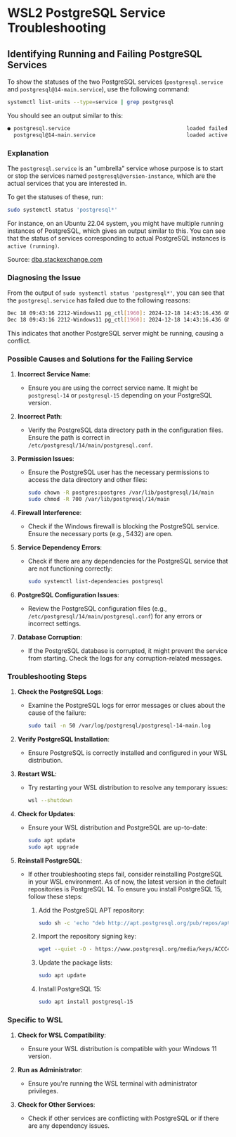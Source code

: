 # WSL2 PostgreSQL Service Troubleshooting

## Identifying Running and Failing PostgreSQL Services

To show the statuses of the two PostgreSQL services (`postgresql.service` and `postgresql@14-main.service`), use the following command:

```sh
systemctl list-units --type=service | grep postgresql
```

You should see an output similar to this:

```sh
● postgresql.service                                     loaded failed       failed             PostgreSQL RDBMS
  postgresql@14-main.service                             loaded active       running            PostgreSQL Cluster 14-main
```

### Explanation

The `postgresql.service` is an "umbrella" service whose purpose is to start or stop the services named `postgresql@version-instance`, which are the actual services that you are interested in.

To get the statuses of these, run:

```sh
sudo systemctl status 'postgresql*'
```

For instance, on an Ubuntu 22.04 system, you might have multiple running instances of PostgreSQL, which gives an output similar to this. You can see that the status of services corresponding to actual PostgreSQL instances is `active (running)`.

Source: [dba.stackexchange.com](https://dba.stackexchange.com/questions/320575/what-does-postgresql-status-active-exited-mean)

### Diagnosing the Issue

From the output of `sudo systemctl status 'postgresql*'`, you can see that the `postgresql.service` has failed due to the following reasons:

```sh
Dec 18 09:43:16 2212-Windows11 pg_ctl[1960]: 2024-12-18 14:43:16.436 GMT [1960] FATAL:  lock file "postmaster.pid" already exists
Dec 18 09:43:16 2212-Windows11 pg_ctl[1960]: 2024-12-18 14:43:16.436 GMT [1960] HINT:  Is another postmaster (PID 791) running in data directory "/var/lib/postgresql/14/main"?
```

This indicates that another PostgreSQL server might be running, causing a conflict.

### Possible Causes and Solutions for the Failing Service

1. **Incorrect Service Name**:
   - Ensure you are using the correct service name. It might be `postgresql-14` or `postgresql-15` depending on your PostgreSQL version.

2. **Incorrect Path**:
   - Verify the PostgreSQL data directory path in the configuration files. Ensure the path is correct in `/etc/postgresql/14/main/postgresql.conf`.

3. **Permission Issues**:
   - Ensure the PostgreSQL user has the necessary permissions to access the data directory and other files:
     ```sh
     sudo chown -R postgres:postgres /var/lib/postgresql/14/main
     sudo chmod -R 700 /var/lib/postgresql/14/main
     ```

4. **Firewall Interference**:
   - Check if the Windows firewall is blocking the PostgreSQL service. Ensure the necessary ports (e.g., 5432) are open.

5. **Service Dependency Errors**:
   - Check if there are any dependencies for the PostgreSQL service that are not functioning correctly:
     ```sh
     sudo systemctl list-dependencies postgresql
     ```

6. **PostgreSQL Configuration Issues**:
   - Review the PostgreSQL configuration files (e.g., `/etc/postgresql/14/main/postgresql.conf`) for any errors or incorrect settings.

7. **Database Corruption**:
   - If the PostgreSQL database is corrupted, it might prevent the service from starting. Check the logs for any corruption-related messages.

### Troubleshooting Steps

1. **Check the PostgreSQL Logs**:
   - Examine the PostgreSQL logs for error messages or clues about the cause of the failure:
     ```sh
     sudo tail -n 50 /var/log/postgresql/postgresql-14-main.log
     ```

2. **Verify PostgreSQL Installation**:
   - Ensure PostgreSQL is correctly installed and configured in your WSL distribution.

3. **Restart WSL**:
   - Try restarting your WSL distribution to resolve any temporary issues:
     ```sh
     wsl --shutdown
     ```

4. **Check for Updates**:
   - Ensure your WSL distribution and PostgreSQL are up-to-date:
     ```sh
     sudo apt update
     sudo apt upgrade
     ```

5. **Reinstall PostgreSQL**:
   - If other troubleshooting steps fail, consider reinstalling PostgreSQL in your WSL environment. As of now, the latest version in the default repositories is PostgreSQL 14. To ensure you install PostgreSQL 15, follow these steps:

     1. Add the PostgreSQL APT repository:
        ```sh
        sudo sh -c 'echo "deb http://apt.postgresql.org/pub/repos/apt/ $(lsb_release -cs)-pgdg main" > /etc/apt/sources.list.d/pgdg.list'
        ```

     2. Import the repository signing key:
        ```sh
        wget --quiet -O - https://www.postgresql.org/media/keys/ACCC4CF8.asc | sudo apt-key add -
        ```

     3. Update the package lists:
        ```sh
        sudo apt update
        ```

     4. Install PostgreSQL 15:
        ```sh
        sudo apt install postgresql-15
        ```

### Specific to WSL

1. **Check for WSL Compatibility**:
   - Ensure your WSL distribution is compatible with your Windows 11 version.

2. **Run as Administrator**:
   - Ensure you're running the WSL terminal with administrator privileges.

3. **Check for Other Services**:
   - Check if other services are conflicting with PostgreSQL or if there are any dependency issues.

